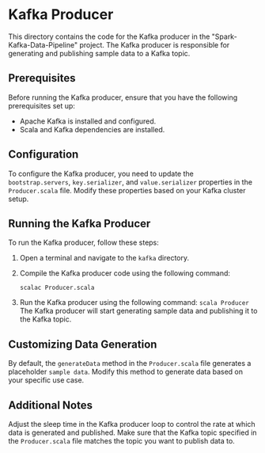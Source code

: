# Kafka Producer

This directory contains the code for the Kafka producer in the "Spark-Kafka-Data-Pipeline" project. The Kafka producer is responsible for generating and publishing sample data to a Kafka topic.

## Prerequisites

Before running the Kafka producer, ensure that you have the following prerequisites set up:

- Apache Kafka is installed and configured.
- Scala and Kafka dependencies are installed.

## Configuration

To configure the Kafka producer, you need to update the `bootstrap.servers`, `key.serializer`, and `value.serializer` properties in the `Producer.scala` file. Modify these properties based on your Kafka cluster setup.

## Running the Kafka Producer

To run the Kafka producer, follow these steps:

1. Open a terminal and navigate to the `kafka` directory.

2. Compile the Kafka producer code using the following command:

   ```shell
   scalac Producer.scala
   ```
3. Run the Kafka producer using the following command: `scala Producer`
The Kafka producer will start generating sample data and publishing it to the Kafka topic.

## Customizing Data Generation

By default, the `generateData` method in the `Producer.scala` file generates a placeholder `sample data`. Modify this method to generate data based on your specific use case.

## Additional Notes

Adjust the sleep time in the Kafka producer loop to control the rate at which data is generated and published.
Make sure that the Kafka topic specified in the `Producer.scala` file matches the topic you want to publish data to.
